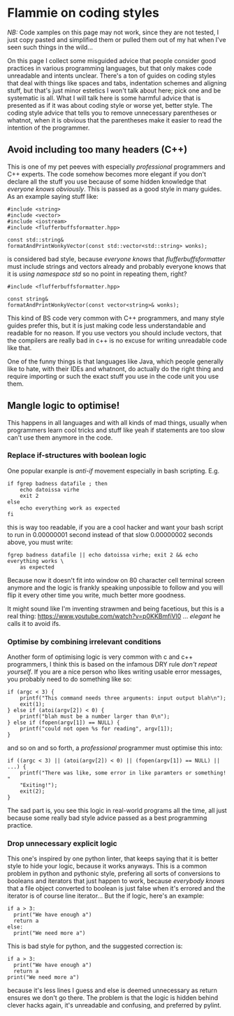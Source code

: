 # Flammie on coding styles

*NB:* Code xamples on this page may not work, since they are not tested, I just
copy pasted and simplified them or pulled them out of my hat when I've seen such
things in the wild...

On this page I collect some misguided advice that people consider good practices
in various programming languages, but that only makes code unreadable and
intents unclear.  There's a ton of guides on coding styles that deal with things
like spaces and tabs, indentation schemes and aligning stuff, but that's just
minor estetics I won't talk about here; pick one and be systematic is all. What
I will talk here is some harmful advice that is presented as if it was about
coding style or worse yet, better style. The coding style advice that tells you
to remove unnecessary parentheses or whatnot, when it is obvious that the
parentheses make it easier to read the intention of the programmer.

## Avoid including too many headers (C++)

This is one of my pet peeves with especially *professional* programmers and C++
experts. The code somehow becomes more elegant if you don't declare all the
stuff you use because of some hidden knowledge that *everyone knows obviously*.
This is passed as a good style in many guides. As an example saying stuff like:

```
#include <string>
#include <vector>
#include <iostream>
#include <flufferbuffsformatter.hpp>

const std::string&
formatAndPrintWonkyVector(const std::vector<std::string> wonks);
```

is considered bad style, because *everyone knows* that *flufferbuffsformatter*
must include strings and vectors already and probably everyone knows that it is
*using namespace std* so no point in repeating them, right?

```
#include <flufferbuffsformatter.hpp>

const string&
formatAndPrintWonkyVector(const vector<string>& wonks);

```

This kind of BS code very common with C++ programmers, and many style guides
prefer this, but it is just making code less understandable and readable for no
reason. If you use vectors you should include vectors, that the compilers are
really bad in c++ is no excuse for writing unreadable code like that.

One of the funny things is that languages like Java, which people generally like
to hate, with their IDEs and whatnont, do actually do the right thing and
require importing or such the exact stuff you use in the code unit you use them.

## Mangle logic to optimise!

This happens in all languages and with all kinds of mad things, usually when
programmers learn cool tricks and stuff like yeah if statements are too slow
can't use them anymore in the code.

### Replace if-structures with boolean logic

One popular exanple is *anti-if* movement especially in bash scripting. E.g.

```
if fgrep badness datafile ; then
    echo datoissa virhe
    exit 2
else
    echo everything work as expected
fi
```

this is way too readable, if you are a cool hacker and want your bash script to
run in 0.00000001 second instead of that slow 0.00000002 seconds above, you must
write:

```
fgrep badness datafile || echo datoissa virhe; exit 2 && echo everything works \
    as expected
```

Because now it doesn't fit into window on 80 character cell terminal screen
anymore and the logic is frankly speaking unpossible to follow and you will flip
it every other time you write, much better more goodness.

It might sound like I'm inventing strawmen and being facetious, but this is a
real thing: https://www.youtube.com/watch?v=p0KKBmfiVl0 ... *elegant* he calls
it to avoid ifs.

### Optimise by combining irrelevant conditions

Another form of optimising logic is very common with c and c++ programmers, I
think this is based on the infamous DRY rule *don't repeat yourself*. If you are
a nice person who likes writing usable error messages, you probably need to do
something like so:

```
if (argc < 3) {
    printf("This command needs three arguments: input output blah\n");
    exit(1);
} else if (atoi(argv[2]) < 0) {
    printf("blah must be a number larger than 0\n");
} else if (fopen(argv[1]) == NULL) {
    printf("could not open %s for reading", argv[1]);
}
```
and so on and so forth, a *professional* programmer must optimise this into:
```
if ((argc < 3) || (atoi(argv[2]) < 0) || (fopen(argv[1]) == NULL) || ...) {
    printf("There was like, some error in like paramters or something! "
    "Exiting!");
    exit(2);
}
```
The sad part is, you see this logic in real-world programs all the time, all
just because some really bad style advice passed as a best programming practice.

### Drop unnecessary explicit logic

This one's inspired by one python linter, that keeps saying that it is better
style to hide your logic, because it works anyways. This is a common problem in
python and pythonic style, prefering all sorts of conversions to booleans and
iterators that just happen to work, because *everybody knows* that a file object
converted to boolean is just false when it's errored and the iterator is of
course line iterator... But the if logic, here's an example:

```
if a > 3:
  print("We have enough a")
  return a
else:
  print("We need more a")
```

This is bad style for python, and the suggested correction is:

```
if a > 3:
  print("We have enough a")
  return a
print("We need more a")
```

because it's less lines I guess and else is deemed unnecessary as return ensures
we don't go there. The problem is that the logic is hidden behind clever hacks
again, it's unreadable and confusing, and preferred by pylint.

